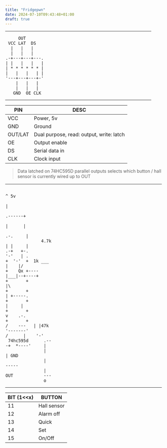 ```yaml
---
title: "Fridgepwn"
date: 2024-07-10T09:43:48+01:00
draft: true
---
```

<table style="width:100%; margin-left: auto; margin-right: auto">
<tr><td style="width:30%; padding: 1px;">

```goat
     OUT
 VCC LAT  DS
  |   |   |
  |   |   |
.-+---+---+---.
| |   |   |   |
| * * * * * * |
|   |   |   | |
'---+---+---+-'  
    |   |   |
    |   |   |
   GND  OE CLK
```
</td>
<td style="width:70%; padding: 1px;"></td></tr>
</table>

| PIN        | DESC                                      |
|------------|-------------------------------------------|
| VCC        | Power, 5v                                 |
| GND        | Ground                                    |
| OUT/LAT    | Dual purpose, read: output, write: latch  |
| OE         | Output enable                             |
| DS         | Serial data in                            |
| CLK        | Clock input                               |

> Data latched on 74HC595D parallel outputs selects which button / hall sensor is currently wired up to OUT

<table style="width:100%; margin-left: auto; margin-right: auto">
<tr><td style="width:30%; padding: 1px;">

```goat
                           ^ 5v
                           |
                    .------+
                    |      |
                   .-.     |
              4.7k | |     |
.-+   +-.          '-'   | .
+  '-'  +  1k ___   |    |/
+    Qx +----|___|--+----+
+       +                |\
+       +                | +-----.
+       +                  |     |
+       +                  v    .-.
+       +            /    ---   | |47k
'-------'           /      |    '-'    
 74hc595d      .---+  *----'     | 
               |                 | GND
               |               -----
               | OUT            ---
               o
 ```
</td>
<td style="width:70%; padding: 1px;"></td></tr>
</table>


| BIT (1<<x) | BUTTON                                    |
|------------|-------------------------------------------|
| 11         | Hall sensor                               |
| 12         | Alarm off                                 |
| 13         | Quick                                     |
| 14         | Set                                       |
| 15         | On/Off                                    |